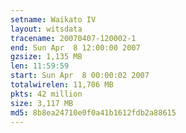 ```yaml
---
setname: Waikato IV
layout: witsdata
tracename: 20070407-120002-1
end: Sun Apr  8 12:00:00 2007
gzsize: 1,135 MB
len: 11:59:59
start: Sun Apr  8 00:00:02 2007
totalwirelen: 11,706 MB
pkts: 42 million
size: 3,117 MB
md5: 8b8ea24710e0f0a41b1612fdb2a88615
---
```

